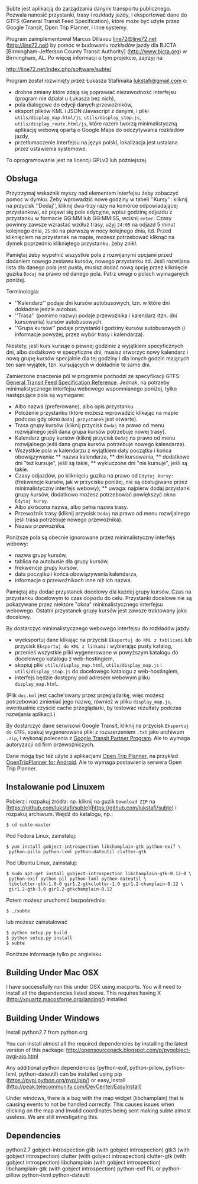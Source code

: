 Subte jest aplikacją do zarządzania danymi transportu publicznego. Pozwala nanosić przystanki, trasy i rozkłady jazdy, i eksportować dane do GTFS (General Transit Feed Specification), które może być użyte przez Google Transit, Open Trip Planner, i inne systemy.

Program zaimplementował Marcus Dillavou <line72@line72.net> (http://line72.net) by pomóc w budowaniu rozkładów jazdy dla BJCTA [Birmingham-Jefferson County Transit Authority] (http://www.bjcta.org) w Birmingham, AL. Po więcej informacji o tym projekcie, zajrzyj na:

http://line72.net/index.php/software/subte/

Program został rozwinięty przez Łukasza Stafiniaka <lukstafi@gmail.com> o:
* drobne zmiany które zdają się poprawiać niezawodność interfejsu (program nie działał u Łukasza bez nich),
* pola dialogowe do edycji danych przewoźników,
* eksport plików KML i JSON /Javascript z danymi, i pliki `utils/display_map.html/js`, `utils/display_stop.js`, `utils/display_route.html/js`, które razem tworzą minimalistyczną aplikację webową opartą o Google Maps do odczytywania rozkładów jazdy,
* przetłumaczenie interfejsu na język polski, lokalizacja jest ustalana przez ustawienia systemowe.

To oprogramowanie jest na licencji GPLv3 lub późniejszej.

## Obsługa

Przytrzymaj wskaźnik myszy nad elementem interfejsu żeby zobaczyć pomoc w dymku. Żeby wprowadzić nowe godziny w tabeli ''Kursy'': kliknij na przycisk ''Dodaj'', kliknij dwa-trzy razy na komórce odpowiadającej przystankowi, aż pojawi się pole edycyjne, wpisz godzinę odjazdu z przystanku w formacie GG:MM lub GG:MM:SS, wciśnij `enter`. Czasy powinny zawsze wzrastać wzdłuż trasy, użyj `24:05` na odjazd 5 minut kolejnego dnia, `25:00` na pierwszą w nocy kolejnego dnia, itd. Przed kliknięciem na przystanek na mapie, możesz potrzebować kliknąć na dymek poprzednio klikniętego przystanku, żeby znikł.

Pamiętaj żeby wypełnić wszystkie pola z rozwijanymi opcjami przed dodaniem nowego zestawu kursów, nowego przystanku itd. Jeśli rozwijana lista dla danego pola jest pusta, musisz dodać nową opcję przez kliknięcie guzika `Dodaj` na prawo od danego pola. Patrz uwagi o polach wymaganych poniżej.

Terminologia:
* ''Kalendarz'' podaje dni kursów autobusowych, tzn. w które dni dokładnie jedzie autobus.
* ''Trasa'' (pomimo nazwy) podaje przewoźnika i kalendarz (tzn. dni kursowania) kursów autobusowych.
* ''Grupa kursów'' podaje przystanki i godziny kursów autobusowych (i informacje powyżej, przez wybór trasy i kalendarza).

Niestety, jeśli kurs kursuje o pewnej godzinie z wyjątkiem specyficznych dni, albo dodatkowo w specyficzne dni, musisz stworzyć nowy kalendarz i nową grupę kursów specjalnie dla tej godziny i dla innych godzin mających ten sam wyjątek, tzn. kursujących w dokładnie te same dni.

Zamierzone znaczenie pól w programie pochodzi ze specyfikacji GTFS:
[General Transit Feed Specification Reference](https://developers.google.com/transit/gtfs/reference).
Jednak, na potrzeby minimalistycznego interfejsu webowego wspomnianego poniżej, tylko następujące pola są wymagane:
* Albo nazwa (preferowane), albo opis przystanku.
* Położenie przystanku (które możesz wprowadzić klikając na mapie podczas gdy okno `Dodaj przystanek` jest otwarte).
* Trasa grupy kursów (kliknij przycisk `Dodaj` na prawo od menu rozwijalnego jeśli dana grupa kursów potrzebuje nowej trasy).
* Kalendarz grupy kursów (kliknij przycisk `Dodaj` na prawo od menu rozwijalnego jeśli dana grupa kursów potrzebuje nowego kalendarza).
* Wszystkie pola w kalendarzu z wyjątkiem daty początku i końca obowiązywania:
** nazwa kalendarza,
** dni kursowania,
** dodatkowe dni "też kursuje", jeśli są takie,
** wykluczone dni "nie kursuje", jeśli są takie.
* Czasy odjazdów, po kliknięciu guzika na prawo od `Edytuj kursy:` (frekwencje kursów, jak w przycisku poniżej, nie są obsługiwane przez minimalistyczny interfejs webowy);
** uwaga: najpierw dodaj przystanki grupy kursów, dodatkowo możesz potrzebować powiększyć okno `Edytuj kursy`.
* Albo skrócona nazwa, albo pełna nazwa trasy.
* Przewoźnik trasy (kliknij przycisk `Dodaj` na prawo od menu rozwijalnego jeśli trasa potrzebuje nowego przewoźnika).
* Nazwa przewoźnika.

Poniższe pola są obecnie ignorowane przez minimalistyczny interfejs webowy:
* nazwa grupy kursów,
* tablica na autobusie dla grupy kursów,
* frekwencje grupy kursów,
* data początku i końca obowiązywania kalendarza,
* informacje o przewoźnikach inne niż ich nazwa.

Pamiętaj aby dodać przystanek docelowy dla każdej grupy kursów. Czas na przystanku docelowym to czas dojazdu do celu. Przystanki docelowe nie są pokazywane przez niektóre "okna" minimalistycznego interfejsu webowego. Ostatni przystanek grupy kursów jest zawsze traktowany jako docelowy.

By dostarczyć minimalistycznego webowego interfejsu do rozkładów jazdy:
* wyeksportuj dane klikając na przycisk `Eksportuj do KML z tablicami` lub przycisk `Eksportuj do KML z linkami` i wybierając pusty katalog,
* przenieś wszystkie pliki wygenerowane w powyższym katalogu do docelowego katalogu z web-hostingiem,
* skopiuj pliki `utils/display_map.html`, `utils/display_map.js` i `utils/display_stop.js` do docelowego katalogu z web-hostingiem,
* interfejs będzie dostępny pod adresem webowym pliku `display_map.html`.

(Plik `doc.kml` jest cache'owany przez przeglądarkę, więc możesz potrzebować zmieniać jego nazwę, również w pliku `display_map.js`, ewentualnie czyścić cache przeglądarki, by testować rezultaty podczas rozwijania aplikacji.)

By dostarczyć dane serwisowi Google Transit, kliknij na przycisk `Eksportuj do GTFS`, spakuj wygenerowane pliki z rozszerzeniem `.txt` jako archiwum `.zip`, i wykonaj polecenia z [Google Transit Partner Program](https://maps.google.com/help/maps/mapcontent/transit/participate.html). Ale to wymaga autoryzacji od firm przewoźniczych.

Dane mogą być też użyte z aplikacjami [Open Trip Planner](http://www.opentripplanner.org/), na przykład [OpenTripPlanner for Android](https://github.com/CUTR-at-USF/OpenTripPlanner-for-Android/wiki). Ale to wymaga postawienia serwera Open Trip Planner.

## Instalowanie pod Linuxem

Pobierz i rozpakuj źródła: np. kliknij na guzik `Download ZIP` na [https://github.com/lukstafi/subte](https://github.com/lukstafi/subte) i rozpakuj archiwum. Wejdź do katalogu, np.:

```
$ cd subte-master
```

Pod Fedora Linux, zainstaluj:

```
$ yum install gobject-introspection libchamplain-gtk python-exif \
 python-pillo python-lxml python-dateutil clutter-gtk
```

Pod Ubuntu Linux, zainstaluj:

```
$ sudo apt-get install gobject-introspection libchamplain-gtk-0.12-0 \
 python-exif python-pil python-lxml python-dateutil \
 libclutter-gtk-1.0-0 gir1.2-gtkclutter-1.0 gir1.2-champlain-0.12 \
 gir1.2-gtk-3.0 gir1.2-gtkchamplain-0.12
```

Potem możesz uruchomić bezpośrednio:

```
$ ./subte
```

lub możesz zainstalować

```
$ python setup.py build
$ python setup.py install
$ subte
```

Poniższe informacje tylko po angielsku.

## Building Under Mac OSX

I have successfully run this under OSX using macports. You will need to install all the dependencies listed above. This requires having X (http://xquartz.macosforge.org/landing/) installed

## Building Under Windows

Install python2.7 from python.org

You can install almost all the required dependencies by installing the latest version of this package:
http://opensourcepack.blogspot.com/p/pygobject-pygi-aio.html

Any additional python dependencies (python-exif, python-pillow, python-lxml, python-dateutil) can be installed using pip (https://pypi.python.org/pypi/pip/) or easy_install (http://peak.telecommunity.com/DevCenter/EasyInstall)

Under windows, there is a bug with the map widget (libchamplain) that is causing events to not be handled correctly. This causes issues when clicking on the map and invalid coordinates being sent making subte almost useless. We are still investigating this.

## Dependencies

python2.7
gobject-introspection
glib (with gobject introspection)
gtk3 (with gobject introspection)
clutter (with gobject introspection)
clutter-gtk (with gobject introspection)
libchamplain (with gobject introspection)
libchamplain-gtk (with gobject introspection)
python-exif
PIL or python-pillow
python-lxml
python-dateutil
